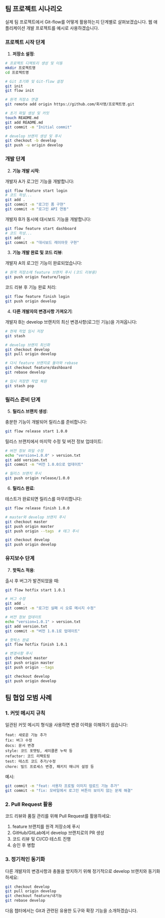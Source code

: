 ## 팀 프로젝트 시나리오

실제 팀 프로젝트에서 Git-flow를 어떻게 활용하는지 단계별로 살펴보겠습니다. 웹 애플리케이션 개발 프로젝트를 예시로 사용하겠습니다.

### 프로젝트 시작 단계

1. **저장소 설정**:

```bash
# 프로젝트 디렉토리 생성 및 이동
mkdir 프로젝트명
cd 프로젝트명

# Git 초기화 및 Git-flow 설정
git init
git flow init

# 원격 저장소 연결
git remote add origin https://github.com/회사명/프로젝트명.git

# 초기 파일 생성 및 커밋
touch README.md
git add README.md
git commit -m "Initial commit"

# develop 브랜치 생성 및 푸시
git checkout -b develop
git push -u origin develop
```


### 개발 단계

2. **기능 개발 시작**:

개발자 A가 로그인 기능을 개발합니다:

```bash
git flow feature start login
# 코드 작성...
git add .
git commit -m "로그인 폼 구현"
git commit -m "로그인 API 연동"
```

개발자 B가 동시에 대시보드 기능을 개발합니다:

```bash
git flow feature start dashboard
# 코드 작성...
git add .
git commit -m "대시보드 레이아웃 구현"
```

3. **기능 개발 완료 및 코드 리뷰**:

개발자 A의 로그인 기능이 완료되었습니다:

```bash
# 원격 저장소에 feature 브랜치 푸시 (코드 리뷰용)
git push origin feature/login
```

코드 리뷰 후 기능 완료 처리:

```bash
git flow feature finish login
git push origin develop
```

4. **다른 개발자의 변경사항 가져오기**:

개발자 B는 develop 브랜치의 최신 변경사항(로그인 기능)을 가져옵니다:

```bash
# 현재 작업 임시 저장
git stash

# develop 브랜치 최신화
git checkout develop
git pull origin develop

# 다시 feature 브랜치로 돌아와 rebase
git checkout feature/dashboard
git rebase develop

# 임시 저장한 작업 복원
git stash pop
```


### 릴리스 준비 단계

5. **릴리스 브랜치 생성**:

충분한 기능이 개발되어 릴리스를 준비합니다:

```bash
git flow release start 1.0.0
```

릴리스 브랜치에서 마지막 수정 및 버전 정보 업데이트:

```bash
# 버전 정보 파일 수정
echo "version=1.0.0" > version.txt
git add version.txt
git commit -m "버전 1.0.0으로 업데이트"

# 릴리스 브랜치 푸시
git push origin release/1.0.0
```

6. **릴리스 완료**:

테스트가 완료되면 릴리스를 마무리합니다:

```bash
git flow release finish 1.0.0

# master와 develop 브랜치 푸시
git checkout master
git push origin master
git push origin --tags  # 태그 푸시

git checkout develop
git push origin develop
```


### 유지보수 단계

7. **핫픽스 적용**:

출시 후 버그가 발견되었을 때:

```bash
git flow hotfix start 1.0.1

# 버그 수정
git add .
git commit -m "로그인 실패 시 오류 메시지 수정"

# 버전 정보 업데이트
echo "version=1.0.1" > version.txt
git add version.txt
git commit -m "버전 1.0.1로 업데이트"

# 핫픽스 완료
git flow hotfix finish 1.0.1

# 변경사항 푸시
git checkout master
git push origin master
git push origin --tags

git checkout develop
git push origin develop
```


## 팀 협업 모범 사례

### 1. 커밋 메시지 규칙

일관된 커밋 메시지 형식을 사용하면 변경 이력을 이해하기 쉽습니다:

```
feat: 새로운 기능 추가
fix: 버그 수정
docs: 문서 변경
style: 코드 포맷팅, 세미콜론 누락 등
refactor: 코드 리팩토링
test: 테스트 코드 추가/수정
chore: 빌드 프로세스 변경, 패키지 매니저 설정 등
```

예시:

```bash
git commit -m "feat: 사용자 프로필 이미지 업로드 기능 추가"
git commit -m "fix: 모바일에서 로그인 버튼이 보이지 않는 문제 해결"
```


### 2. Pull Request 활용

코드 리뷰와 품질 관리를 위해 Pull Request를 활용하세요:

1. feature 브랜치를 원격 저장소에 푸시
2. GitHub/GitLab에서 develop 브랜치로의 PR 생성
3. 코드 리뷰 및 CI/CD 테스트 진행
4. 승인 후 병합

### 3. 정기적인 동기화

다른 개발자의 변경사항과 충돌을 방지하기 위해 정기적으로 develop 브랜치와 동기화하세요:

```bash
git checkout develop
git pull origin develop
git checkout feature/내기능
git rebase develop
```

다음 챕터에서는 Git과 관련된 유용한 도구와 확장 기능을 소개하겠습니다.

